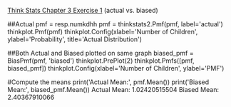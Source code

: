 [Think Stats Chapter 3 Exercise 1](http://greenteapress.com/thinkstats2/html/thinkstats2004.html#toc31) (actual vs. biased)

>> 
##Actual
pmf = resp.numkdhh
pmf = thinkstats2.Pmf(pmf, label='actual')
thinkplot.Pmf(pmf)
thinkplot.Config(xlabel='Number of Children', ylabel='Probability',
                 title='Actual Distribution')
                 
##Both Actual and Biased plotted on same graph
biased_pmf = BiasPmf(pmf, 'biased')
thinkplot.PrePlot(2)
thinkplot.Pmfs([pmf, biased_pmf])
thinkplot.Config(xlabel='Number of Children', ylabel='PMF')

#Compute the means
print('Actual Mean:', pmf.Mean())
print('Biased Mean:', biased_pmf.Mean())
Actual Mean: 1.02420515504
Biased Mean: 2.40367910066
